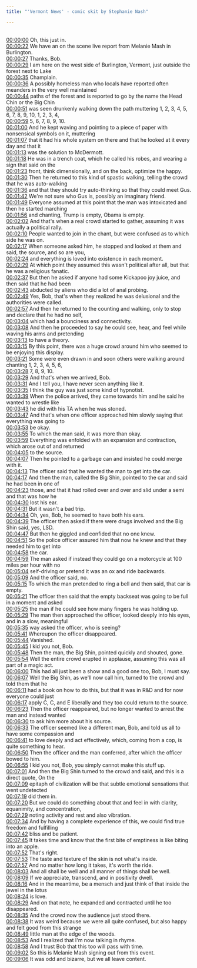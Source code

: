 ```yaml
---
title: "'Vermont News' - comic skit by Stephanie Nash"

---
```

<br>[00:00:00](https://www.youtube.com/watch?v=uz59_PQXpTo&t=0)   Oh, this just in. 
<br>[00:00:22](https://www.youtube.com/watch?v=uz59_PQXpTo&t=22)   We have an on the scene live report from Melanie Mash in Burlington. 
<br>[00:00:27](https://www.youtube.com/watch?v=uz59_PQXpTo&t=27)   Thanks, Bob. 
<br>[00:00:29](https://www.youtube.com/watch?v=uz59_PQXpTo&t=29)   I am here on the west side of Burlington, Vermont, just outside the forest next to Lake 
<br>[00:00:35](https://www.youtube.com/watch?v=uz59_PQXpTo&t=35)   Champlain. 
<br>[00:00:36](https://www.youtube.com/watch?v=uz59_PQXpTo&t=36)   A possibly homeless man who locals have reported often meanders in the very well maintained 
<br>[00:00:44](https://www.youtube.com/watch?v=uz59_PQXpTo&t=44)   paths of the forest and is reported to go by the name the Head Chin or the Big Chin 
<br>[00:00:51](https://www.youtube.com/watch?v=uz59_PQXpTo&t=51)   was seen drunkenly walking down the path muttering 1, 2, 3, 4, 5, 6, 7, 8, 9, 10, 1, 2, 3, 4, 
<br>[00:00:59](https://www.youtube.com/watch?v=uz59_PQXpTo&t=59)   5, 6, 7, 8, 9, 10. 
<br>[00:01:00](https://www.youtube.com/watch?v=uz59_PQXpTo&t=60)   And he kept waving and pointing to a piece of paper with nonsensical symbols on it, muttering 
<br>[00:01:07](https://www.youtube.com/watch?v=uz59_PQXpTo&t=67)   that it had his whole system on there and that he looked at it every day and that it 
<br>[00:01:13](https://www.youtube.com/watch?v=uz59_PQXpTo&t=73)   was the solution to McDermott. 
<br>[00:01:18](https://www.youtube.com/watch?v=uz59_PQXpTo&t=78)   He was in a trench coat, which he called his robes, and wearing a sign that said on the 
<br>[00:01:23](https://www.youtube.com/watch?v=uz59_PQXpTo&t=83)   front, think dimensionally, and on the back, optimize the happy. 
<br>[00:01:30](https://www.youtube.com/watch?v=uz59_PQXpTo&t=90)   Then he returned to this kind of spastic walking, telling the crowd that he was auto-walking 
<br>[00:01:36](https://www.youtube.com/watch?v=uz59_PQXpTo&t=96)   and that they should try auto-thinking so that they could meet Gus. 
<br>[00:01:42](https://www.youtube.com/watch?v=uz59_PQXpTo&t=102)   We're not sure who Gus is, possibly an imaginary friend. 
<br>[00:01:49](https://www.youtube.com/watch?v=uz59_PQXpTo&t=109)   Everyone assumed at this point that the man was intoxicated and then he started marching 
<br>[00:01:56](https://www.youtube.com/watch?v=uz59_PQXpTo&t=116)   and chanting, Trump is empty, Obama is empty. 
<br>[00:02:02](https://www.youtube.com/watch?v=uz59_PQXpTo&t=122)   And that's when a real crowd started to gather, assuming it was actually a political rally. 
<br>[00:02:10](https://www.youtube.com/watch?v=uz59_PQXpTo&t=130)   People wanted to join in the chant, but were confused as to which side he was on. 
<br>[00:02:17](https://www.youtube.com/watch?v=uz59_PQXpTo&t=137)   When someone asked him, he stopped and looked at them and said, the source, and so are you, 
<br>[00:02:24](https://www.youtube.com/watch?v=uz59_PQXpTo&t=144)   and everything is loved into existence in each moment. 
<br>[00:02:29](https://www.youtube.com/watch?v=uz59_PQXpTo&t=149)   At which point they assumed this wasn't political after all, but that he was a religious fanatic. 
<br>[00:02:37](https://www.youtube.com/watch?v=uz59_PQXpTo&t=157)   But then he asked if anyone had some Kickapoo joy juice, and then said that he had been 
<br>[00:02:43](https://www.youtube.com/watch?v=uz59_PQXpTo&t=163)   abducted by aliens who did a lot of anal probing. 
<br>[00:02:49](https://www.youtube.com/watch?v=uz59_PQXpTo&t=169)   Yes, Bob, that's when they realized he was delusional and the authorities were called. 
<br>[00:02:57](https://www.youtube.com/watch?v=uz59_PQXpTo&t=177)   And then he returned to the counting and walking, only to stop and declare that he had no self, 
<br>[00:03:04](https://www.youtube.com/watch?v=uz59_PQXpTo&t=184)   which had a bounciness and connectivity. 
<br>[00:03:08](https://www.youtube.com/watch?v=uz59_PQXpTo&t=188)   And then he proceeded to say he could see, hear, and feel while waving his arms and pretending 
<br>[00:03:13](https://www.youtube.com/watch?v=uz59_PQXpTo&t=193)   to have a theory. 
<br>[00:03:15](https://www.youtube.com/watch?v=uz59_PQXpTo&t=195)   By this point, there was a huge crowd around him who seemed to be enjoying this display. 
<br>[00:03:21](https://www.youtube.com/watch?v=uz59_PQXpTo&t=201)   Some were even drawn in and soon others were walking around chanting 1, 2, 3, 4, 5, 6, 
<br>[00:03:28](https://www.youtube.com/watch?v=uz59_PQXpTo&t=208)   7, 8, 9, 10. 
<br>[00:03:29](https://www.youtube.com/watch?v=uz59_PQXpTo&t=209)   And that's when we arrived, Bob. 
<br>[00:03:31](https://www.youtube.com/watch?v=uz59_PQXpTo&t=211)   And I tell you, I have never seen anything like it. 
<br>[00:03:35](https://www.youtube.com/watch?v=uz59_PQXpTo&t=215)   I think the guy was just some kind of hypnotist. 
<br>[00:03:39](https://www.youtube.com/watch?v=uz59_PQXpTo&t=219)   When the police arrived, they came towards him and he said he wanted to wrestle like 
<br>[00:03:43](https://www.youtube.com/watch?v=uz59_PQXpTo&t=223)   he did with his TA when he was stoned. 
<br>[00:03:47](https://www.youtube.com/watch?v=uz59_PQXpTo&t=227)   And that's when one officer approached him slowly saying that everything was going to 
<br>[00:03:53](https://www.youtube.com/watch?v=uz59_PQXpTo&t=233)   be okay. 
<br>[00:03:55](https://www.youtube.com/watch?v=uz59_PQXpTo&t=235)   To which the man said, it was more than okay. 
<br>[00:03:59](https://www.youtube.com/watch?v=uz59_PQXpTo&t=239)   Everything was enfolded with an expansion and contraction, which arose out of and returned 
<br>[00:04:05](https://www.youtube.com/watch?v=uz59_PQXpTo&t=245)   to the source. 
<br>[00:04:07](https://www.youtube.com/watch?v=uz59_PQXpTo&t=247)   Then he pointed to a garbage can and insisted he could merge with it. 
<br>[00:04:13](https://www.youtube.com/watch?v=uz59_PQXpTo&t=253)   The officer said that he wanted the man to get into the car. 
<br>[00:04:17](https://www.youtube.com/watch?v=uz59_PQXpTo&t=257)   And then the man, called the Big Shin, pointed to the car and said he had been in one of 
<br>[00:04:23](https://www.youtube.com/watch?v=uz59_PQXpTo&t=263)   those, and that it had rolled over and over and slid under a semi and that was how he 
<br>[00:04:30](https://www.youtube.com/watch?v=uz59_PQXpTo&t=270)   lost his ear. 
<br>[00:04:31](https://www.youtube.com/watch?v=uz59_PQXpTo&t=271)   But it wasn't a bad trip. 
<br>[00:04:34](https://www.youtube.com/watch?v=uz59_PQXpTo&t=274)   Oh, yes, Bob, he seemed to have both his ears. 
<br>[00:04:39](https://www.youtube.com/watch?v=uz59_PQXpTo&t=279)   The officer then asked if there were drugs involved and the Big Shin said, yes, LSD. 
<br>[00:04:47](https://www.youtube.com/watch?v=uz59_PQXpTo&t=287)   But then he giggled and confided that no one knew. 
<br>[00:04:51](https://www.youtube.com/watch?v=uz59_PQXpTo&t=291)   So the police officer assured him that now he knew and that they needed him to get into 
<br>[00:04:58](https://www.youtube.com/watch?v=uz59_PQXpTo&t=298)   the car. 
<br>[00:04:59](https://www.youtube.com/watch?v=uz59_PQXpTo&t=299)   The man asked if instead they could go on a motorcycle at 100 miles per hour with no 
<br>[00:05:04](https://www.youtube.com/watch?v=uz59_PQXpTo&t=304)   self-driving or pretend it was an ox and ride backwards. 
<br>[00:05:09](https://www.youtube.com/watch?v=uz59_PQXpTo&t=309)   And the officer said, no. 
<br>[00:05:15](https://www.youtube.com/watch?v=uz59_PQXpTo&t=315)   To which the man pretended to ring a bell and then said, that car is empty. 
<br>[00:05:21](https://www.youtube.com/watch?v=uz59_PQXpTo&t=321)   The officer then said that the empty backseat was going to be full in a moment and asked 
<br>[00:05:25](https://www.youtube.com/watch?v=uz59_PQXpTo&t=325)   the man if he could see how many fingers he was holding up. 
<br>[00:05:29](https://www.youtube.com/watch?v=uz59_PQXpTo&t=329)   The man then approached the officer, looked deeply into his eyes, and in a slow, meaningful 
<br>[00:05:35](https://www.youtube.com/watch?v=uz59_PQXpTo&t=335)   way asked the officer, who is seeing? 
<br>[00:05:41](https://www.youtube.com/watch?v=uz59_PQXpTo&t=341)   Whereupon the officer disappeared. 
<br>[00:05:44](https://www.youtube.com/watch?v=uz59_PQXpTo&t=344)   Vanished. 
<br>[00:05:45](https://www.youtube.com/watch?v=uz59_PQXpTo&t=345)   I kid you not, Bob. 
<br>[00:05:48](https://www.youtube.com/watch?v=uz59_PQXpTo&t=348)   Then the man, the Big Shin, pointed quickly and shouted, gone. 
<br>[00:05:54](https://www.youtube.com/watch?v=uz59_PQXpTo&t=354)   Well the entire crowd erupted in applause, assuming this was all part of a magic act. 
<br>[00:06:00](https://www.youtube.com/watch?v=uz59_PQXpTo&t=360)   This had all just been a show and a good one too, Bob, I must say. 
<br>[00:06:07](https://www.youtube.com/watch?v=uz59_PQXpTo&t=367)   Well the Big Shin, as we'll now call him, turned to the crowd and told them that he 
<br>[00:06:11](https://www.youtube.com/watch?v=uz59_PQXpTo&t=371)   had a book on how to do this, but that it was in R&D and for now everyone could just 
<br>[00:06:17](https://www.youtube.com/watch?v=uz59_PQXpTo&t=377)   apply C, C, and E liberally and they too could return to the source. 
<br>[00:06:23](https://www.youtube.com/watch?v=uz59_PQXpTo&t=383)   Then the officer reappeared, but no longer wanted to arrest the man and instead wanted 
<br>[00:06:30](https://www.youtube.com/watch?v=uz59_PQXpTo&t=390)   to ask him more about his source. 
<br>[00:06:33](https://www.youtube.com/watch?v=uz59_PQXpTo&t=393)   The officer seemed like a different man, Bob, and told us all to have some compassion and 
<br>[00:06:41](https://www.youtube.com/watch?v=uz59_PQXpTo&t=401)   to love deeply and act effectively, which, coming from a cop, is quite something to hear. 
<br>[00:06:50](https://www.youtube.com/watch?v=uz59_PQXpTo&t=410)   Then the officer and the man conferred, after which the officer bowed to him. 
<br>[00:06:55](https://www.youtube.com/watch?v=uz59_PQXpTo&t=415)   I kid you not, Bob, you simply cannot make this stuff up. 
<br>[00:07:01](https://www.youtube.com/watch?v=uz59_PQXpTo&t=421)   And then the Big Shin turned to the crowd and said, and this is a direct quote, On the 
<br>[00:07:09](https://www.youtube.com/watch?v=uz59_PQXpTo&t=429)   epitaph of civilization will be that subtle emotional sensations that went undetected 
<br>[00:07:19](https://www.youtube.com/watch?v=uz59_PQXpTo&t=439)   did them in. 
<br>[00:07:20](https://www.youtube.com/watch?v=uz59_PQXpTo&t=440)   But we could do something about that and feel in with clarity, equanimity, and concentration, 
<br>[00:07:29](https://www.youtube.com/watch?v=uz59_PQXpTo&t=449)   noting activity and rest and also vibration. 
<br>[00:07:34](https://www.youtube.com/watch?v=uz59_PQXpTo&t=454)   And by having a complete experience of this, we could find true freedom and fulfilling 
<br>[00:07:42](https://www.youtube.com/watch?v=uz59_PQXpTo&t=462)   bliss and be patient. 
<br>[00:07:45](https://www.youtube.com/watch?v=uz59_PQXpTo&t=465)   It takes time and know that the first bite of emptiness is like biting into an apple. 
<br>[00:07:52](https://www.youtube.com/watch?v=uz59_PQXpTo&t=472)   That's right. 
<br>[00:07:53](https://www.youtube.com/watch?v=uz59_PQXpTo&t=473)   The taste and texture of the skin is not what's inside. 
<br>[00:07:57](https://www.youtube.com/watch?v=uz59_PQXpTo&t=477)   And no matter how long it takes, it's worth the ride. 
<br>[00:08:03](https://www.youtube.com/watch?v=uz59_PQXpTo&t=483)   And all shall be well and all manner of things shall be well. 
<br>[00:08:09](https://www.youtube.com/watch?v=uz59_PQXpTo&t=489)   If we appreciate, transcend, and in positivity dwell. 
<br>[00:08:16](https://www.youtube.com/watch?v=uz59_PQXpTo&t=496)   And in the meantime, be a mensch and just think of that inside the jewel in the lotus 
<br>[00:08:24](https://www.youtube.com/watch?v=uz59_PQXpTo&t=504)   is love. 
<br>[00:08:29](https://www.youtube.com/watch?v=uz59_PQXpTo&t=509)   And on that note, he expanded and contracted until he too disappeared. 
<br>[00:08:35](https://www.youtube.com/watch?v=uz59_PQXpTo&t=515)   And the crowd now the audience just stood there. 
<br>[00:08:38](https://www.youtube.com/watch?v=uz59_PQXpTo&t=518)   It was weird because we were all quite confused, but also happy and felt good from this strange 
<br>[00:08:49](https://www.youtube.com/watch?v=uz59_PQXpTo&t=529)   little man at the edge of the woods. 
<br>[00:08:53](https://www.youtube.com/watch?v=uz59_PQXpTo&t=533)   And I realized that I'm now talking in rhyme. 
<br>[00:08:58](https://www.youtube.com/watch?v=uz59_PQXpTo&t=538)   And I trust Bob that this too will pass with time. 
<br>[00:09:02](https://www.youtube.com/watch?v=uz59_PQXpTo&t=542)   So this is Melanie Mash signing out from this event. 
<br>[00:09:06](https://www.youtube.com/watch?v=uz59_PQXpTo&t=546)   It was odd and bizarre, but we all leave content. 
<br>